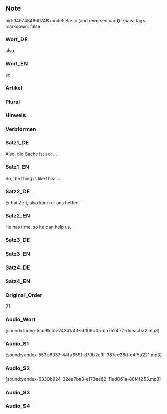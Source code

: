 ## Note
nid: 1497484860748
model: Basic (and reversed card)-75aea
tags: 
markdown: false

### Wort_DE
also

### Wort_EN
so

### Artikel


### Plural


### Hinweis


### Verbformen


### Satz1_DE
Also, die Sache ist so: …

### Satz1_EN
So, the thing is like this: ...

### Satz2_DE
Er hat Zeit, also kann er uns helfen.

### Satz2_EN
He has time, so he can help us.

### Satz3_DE


### Satz3_EN


### Satz4_DE


### Satz4_EN


### Original_Order
31

### Audio_Wort
[sound:duden-5cc9fcb5-74241af3-5b109c05-cb752477-ddeac072.mp3]

### Audio_S1
[sound:yandex-553b6037-44fa6591-d79b2c9f-337ce38d-e4f5a221.mp3]

### Audio_S2
[sound:yandex-6330b924-32ea7ba3-e173ae82-11ed061a-88f4f253.mp3]

### Audio_S3


### Audio_S4

